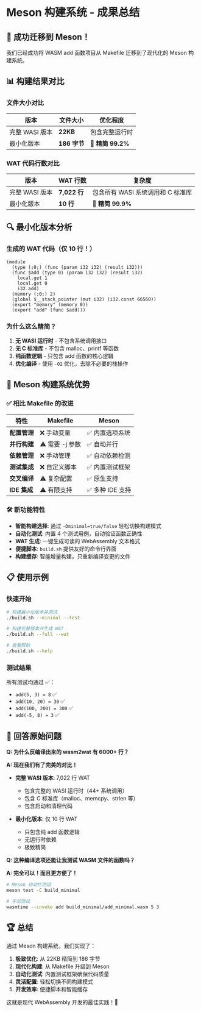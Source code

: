 # Meson 构建系统 - 成果总结

## 🎉 成功迁移到 Meson！

我们已经成功将 WASM add 函数项目从 Makefile 迁移到了现代化的 Meson 构建系统。

## 📊 构建结果对比

### 文件大小对比
| 版本 | 文件大小 | 优化程度 |
|------|----------|----------|
| 完整 WASI 版本 | **22KB** | 包含完整运行时 |
| 最小化版本 | **186 字节** | 🎯 **精简 99.2%** |

### WAT 代码行数对比
| 版本 | WAT 行数 | 复杂度 |
|------|----------|--------|
| 完整 WASI 版本 | **7,022 行** | 包含所有 WASI 系统调用和 C 标准库 |
| 最小化版本 | **10 行** | 🎯 **精简 99.9%** |

## 🔍 最小化版本分析

### 生成的 WAT 代码（仅 10 行！）
```wat
(module
  (type (;0;) (func (param i32 i32) (result i32)))
  (func $add (type 0) (param i32 i32) (result i32)
    local.get 1
    local.get 0
    i32.add)
  (memory (;0;) 2)
  (global $__stack_pointer (mut i32) (i32.const 66560))
  (export "memory" (memory 0))
  (export "add" (func $add)))
```

### 为什么这么精简？
1. **无 WASI 运行时** - 不包含系统调用接口
2. **无 C 标准库** - 不包含 malloc、printf 等函数
3. **纯函数逻辑** - 只包含 add 函数的核心逻辑
4. **优化编译** - 使用 `-O2` 优化，去除不必要的栈操作

## 🚀 Meson 构建系统优势

### ✅ 相比 Makefile 的改进
| 特性 | Makefile | Meson |
|------|----------|-------|
| **配置管理** | ❌ 手动变量 | ✅ 内置选项系统 |
| **并行构建** | ⚠️ 需要 -j 参数 | ✅ 自动并行 |
| **依赖管理** | ❌ 手动管理 | ✅ 自动依赖检测 |
| **测试集成** | ❌ 自定义脚本 | ✅ 内置测试框架 |
| **交叉编译** | ⚠️ 复杂配置 | ✅ 原生支持 |
| **IDE 集成** | ⚠️ 有限支持 | ✅ 多种 IDE 支持 |

### 🛠️ 新功能特性
- **智能构建选择**: 通过 `-Dminimal=true/false` 轻松切换构建模式
- **自动化测试**: 内置 4 个测试用例，自动验证函数正确性
- **WAT 生成**: 一键生成可读的 WebAssembly 文本格式
- **便捷脚本**: `build.sh` 提供友好的命令行界面
- **构建缓存**: 智能增量构建，只重新编译变更的文件

## 📋 使用示例

### 快速开始
```bash
# 构建最小化版本并测试
./build.sh --minimal --test

# 构建完整版本并生成 WAT
./build.sh --full --wat

# 查看帮助
./build.sh --help
```

### 测试结果
所有测试均通过 ✅：
- `add(5, 3) = 8` ✅
- `add(10, 20) = 30` ✅  
- `add(100, 200) = 300` ✅
- `add(-5, 8) = 3` ✅

## 🎯 回答原始问题

**Q: 为什么反编译出来的 wasm2wat 有 6000+ 行？**

**A: 现在我们有了完美的对比！**

- **完整 WASI 版本**: 7,022 行 WAT
  - 包含完整的 WASI 运行时（44+ 系统调用）
  - 包含 C 标准库（malloc、memcpy、strlen 等）
  - 包含启动和清理代码

- **最小化版本**: 仅 10 行 WAT
  - 只包含纯 add 函数逻辑
  - 无运行时依赖
  - 极致精简

**Q: 这种编译选项还能让我测试 WASM 文件的函数吗？**

**A: 完全可以！而且更方便了！**

```bash
# Meson 自动化测试
meson test -C build_minimal

# 手动测试
wasmtime --invoke add build_minimal/add_minimal.wasm 5 3
```

## 🏆 总结

通过 Meson 构建系统，我们实现了：

1. **极致优化**: 从 22KB 精简到 186 字节
2. **现代化构建**: 从 Makefile 升级到 Meson
3. **自动化测试**: 内置测试框架确保代码质量
4. **灵活配置**: 轻松切换不同构建模式
5. **开发效率**: 便捷脚本和智能缓存

这就是现代 WebAssembly 开发的最佳实践！🎉